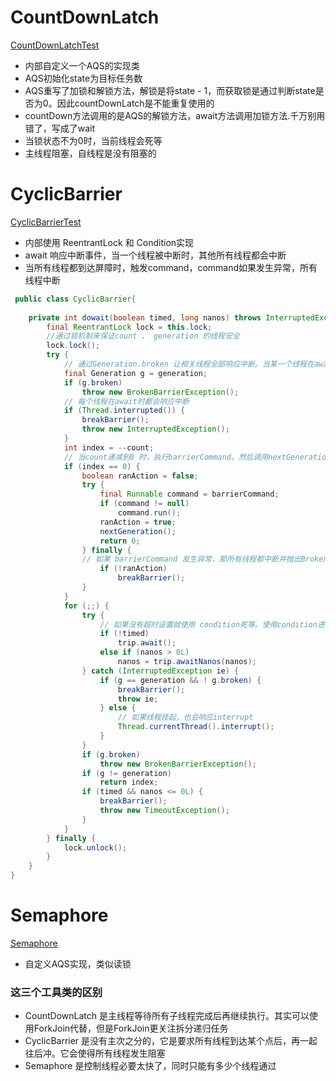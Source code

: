 # CountDownLatch
[CountDownLatchTest](CountDownLatchTest.java)
* 内部自定义一个AQS的实现类
* AQS初始化state为目标任务数
* AQS重写了加锁和解锁方法，解锁是将state - 1，而获取锁是通过判断state是否为0。因此countDownLatch是不能重复使用的
* countDown方法调用的是AQS的解锁方法，await方法调用加锁方法.千万别用错了，写成了wait
* 当锁状态不为0时，当前线程会死等
* 主线程阻塞，自线程是没有阻塞的

# CyclicBarrier
[CyclicBarrierTest](CyclicBarrierTest.java)
* 内部使用 ReentrantLock 和 Condition实现
* await 响应中断事件，当一个线程被中断时，其他所有线程都会中断
* 当所有线程都到达屏障时，触发command，command如果发生异常，所有线程中断

~~~java 
 public class CyclicBarrier{
    
    private int dowait(boolean timed, long nanos) throws InterruptedException, BrokenBarrierException, TimeoutException {
        final ReentrantLock lock = this.lock;
        //通过锁机制来保证count 、 generation 的线程安全
        lock.lock();
        try {
            // 通过Generation.broken 让相关线程全部响应中断。当某一个线程在await时发生中断或者超时退出，那么其他线程不会死锁，而是抛出BrokenBarrierException异常
            final Generation g = generation;
            if (g.broken)
                throw new BrokenBarrierException();
            // 每个线程在await时都会响应中断
            if (Thread.interrupted()) {
                breakBarrier();
                throw new InterruptedException();
            }
            int index = --count;
            // 当count递减到0 时，执行barrierCommand，然后调用nextGeneration唤起所有等待挂起
            if (index == 0) {  
                boolean ranAction = false;
                try {
                    final Runnable command = barrierCommand;
                    if (command != null)
                        command.run();
                    ranAction = true;
                    nextGeneration();
                    return 0;
                } finally {
                // 如果 barrierCommand 发生异常，那所有线程都中断并抛出BrokenBarrierException    
                    if (!ranAction)
                        breakBarrier();
                }
            }
            for (;;) {
                try {
                    // 如果没有超时设置就使用 condition死等。使用condition进行阻塞线程
                    if (!timed)
                        trip.await();
                    else if (nanos > 0L)
                        nanos = trip.awaitNanos(nanos);
                } catch (InterruptedException ie) {
                    if (g == generation && ! g.broken) {
                        breakBarrier();
                        throw ie;
                    } else {
                        // 如果线程挂起，也会响应interrupt
                        Thread.currentThread().interrupt();
                    }
                }
                if (g.broken)
                    throw new BrokenBarrierException();
                if (g != generation)
                    return index;
                if (timed && nanos <= 0L) {
                    breakBarrier();
                    throw new TimeoutException();
                }
            }
        } finally {
            lock.unlock();
        }
    }
}
~~~

# Semaphore
[Semaphore](../SemaphoreTest.java)
* 自定义AQS实现，类似读锁


### 这三个工具类的区别
* CountDownLatch 是主线程等待所有子线程完成后再继续执行。其实可以使用ForkJoin代替，但是ForkJoin更关注拆分递归任务
* CyclicBarrier 是没有主次之分的，它是要求所有线程到达某个点后，再一起往后冲。它会使得所有线程发生阻塞
* Semaphore 是控制线程必要太快了，同时只能有多少个线程通过
